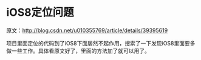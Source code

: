 # iOS8定位问题

原文：http://blog.csdn.net/u010355769/article/details/39395619

项目里面定位的代码到了iOS8下面居然不起作用，搜索了一下发现iOS8里面要多做一些工作。具体看原文好了，里面的方法加了就可以用了。

